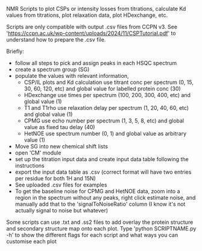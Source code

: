 NMR Scripts to plot CSPs or intensity losses from titrations, calculate Kd values from titrations,  plot relaxation data, plot HDexchange, etc.

Scripts are only compatible with output .csv files from CCPN v3. See 'https://ccpn.ac.uk/wp-content/uploads/2024/11/CSPTutorial.pdf' to understand how to prepare the .csv file.

Briefly:
- follow all steps to pick and assign peaks in each HSQC spectrum
- create a spectrum group (SG)
- populate the values with relevant information,
  - CSP/IL plots and Kd calculation use titrant conc per spectrum (0, 15, 30, 60, 120, etc) and global value for labelled protein conc (30)
  - HDexchange use times per spectrum (100, 200, 300, 400, etc) and global value (1)
  - T1 and T1rho use relaxation delay per spectrum (1, 20, 40, 60, etc) and global value (1)
  - CPMG use echo number per spectrum (1, 3, 5, 8, etc) and global value as fixed tau delay (40)
  - HetNOE use spectrum number (0, 1) and global value as arbitrary value (1)
- Move SG into new chemical shift lists
- open 'CM' module
- set up the titration input data and create input data table following the instructions
- export the input data table as .csv (correct format will have two entries per residue for both 1H and 15N)
-   See uploaded .csv files for examples
- To get the baseline noise for CPMG and HetNOE data, zoom into a region in the spectrum without any peaks,
  right click estimate noise, and manually add that to the 'signalToNoiseRatio' column (I know it's not actually signal to noise but whatever)

Some scripts can use .txt and .ss2 files to add overlay the protein structure and secondary structure map onto each plot. Type 'python SCRIPTNAME.py -h' to show the different flags for each script and what ways you can customise each plot
